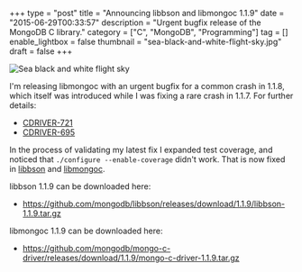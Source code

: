+++
type = "post"
title = "Announcing libbson and libmongoc 1.1.9"
date = "2015-06-29T00:33:57"
description = "Urgent bugfix release of the MongoDB C library."
category = ["C", "MongoDB", "Programming"]
tag = []
enable_lightbox = false
thumbnail = "sea-black-and-white-flight-sky.jpg"
draft = false
+++

<p><img style="display:block; margin-left:auto; margin-right:auto;" src="sea-black-and-white-flight-sky.jpg" alt="Sea black and white flight sky" title="Sea black and white flight sky" /></p>
<p>I'm releasing libmongoc with an urgent bugfix for a common crash in 1.1.8, which itself was introduced while I was fixing a rare crash in 1.1.7. For further details:</p>
<ul>
<li><a href="https://jira.mongodb.org/browse/CDRIVER-721">CDRIVER-721</a></li>
<li><a href="https://jira.mongodb.org/browse/CDRIVER-695">CDRIVER-695</a></li>
</ul>
<p>In the process of validating my latest fix I expanded test coverage, and noticed that <code>./configure --enable-coverage</code> didn't work. That is now fixed in <a href="http://mongoc.org/libbson/current/">libbson</a> and <a href="http://mongoc.org/libmongoc/current/">libmongoc</a>.</p>
<p>libbson 1.1.9 can be downloaded here:</p>
<ul>
<li><a href="https://github.com/mongodb/libbson/releases/download/1.1.9/libbson-1.1.9.tar.gz">https://github.com/mongodb/libbson/releases/download/1.1.9/libbson-1.1.9.tar.gz</a></li>
</ul>
<p>libmongoc 1.1.9 can be downloaded here:</p>
<ul>
<li><a href="https://github.com/mongodb/mongo-c-driver/releases/download/1.1.9/mongo-c-driver-1.1.9.tar.gz">https://github.com/mongodb/mongo-c-driver/releases/download/1.1.9/mongo-c-driver-1.1.9.tar.gz</a></li>
</ul>
